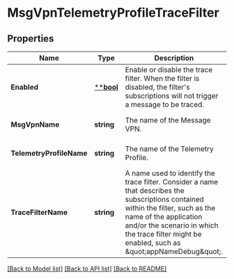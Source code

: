 # MsgVpnTelemetryProfileTraceFilter

## Properties
Name | Type | Description | Notes
------------ | ------------- | ------------- | -------------
**Enabled** | [****bool**](*bool.md) | Enable or disable the trace filter. When the filter is disabled, the filter&#x27;s subscriptions will not trigger a message to be traced. | [optional] [default to null]
**MsgVpnName** | **string** | The name of the Message VPN. | [optional] [default to null]
**TelemetryProfileName** | **string** | The name of the Telemetry Profile. | [optional] [default to null]
**TraceFilterName** | **string** | A name used to identify the trace filter. Consider a name that describes the subscriptions contained within the filter, such as the name of the application and/or the scenario in which the trace filter might be enabled, such as \&quot;appNameDebug\&quot;. | [optional] [default to null]

[[Back to Model list]](../README.md#documentation-for-models) [[Back to API list]](../README.md#documentation-for-api-endpoints) [[Back to README]](../README.md)

